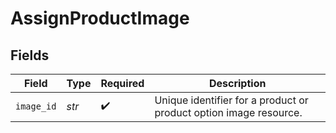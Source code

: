 # AssignProductImage


## Fields

| Field                                                             | Type                                                              | Required                                                          | Description                                                       |
| ----------------------------------------------------------------- | ----------------------------------------------------------------- | ----------------------------------------------------------------- | ----------------------------------------------------------------- |
| `image_id`                                                        | *str*                                                             | :heavy_check_mark:                                                | Unique identifier for a product or product option image resource. |